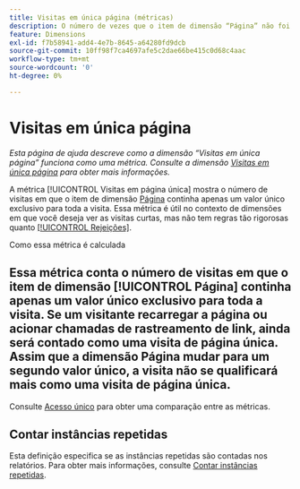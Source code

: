 ```yaml
---
title: Visitas em única página (métricas)
description: O número de vezes que o item de dimensão “Página” não foi alterado em uma visita.
feature: Dimensions
exl-id: f7b58941-add4-4e7b-8645-a64280fd9dcb
source-git-commit: 10ff98f7ca4697afe5c2dae66be415c0d68c4aac
workflow-type: tm+mt
source-wordcount: '0'
ht-degree: 0%

---
```


# Visitas em única página

*Esta página de ajuda descreve como a dimensão “Visitas em única página” funciona como uma métrica. Consulte a dimensão [Visitas em única página](../dimensions/single-page-visits.md) para obter mais informações.*

A métrica [!UICONTROL Visitas em página única] mostra o número de visitas em que o item de dimensão [Página](../dimensions/page.md) continha apenas um valor único exclusivo para toda a visita. Essa métrica é útil no contexto de dimensões em que você deseja ver as visitas curtas, mas não tem regras tão rigorosas quanto [[!UICONTROL Rejeições]](bounces.md).

Como essa métrica é calculada[](../segmentation/seg-home.md)

## Essa métrica conta o número de visitas em que o item de dimensão [!UICONTROL Página] continha apenas um valor único exclusivo para toda a visita. Se um visitante recarregar a página ou acionar chamadas de rastreamento de link, ainda será contado como uma visita de página única. Assim que a dimensão Página mudar para um segundo valor único, a visita não se qualificará mais como uma visita de página única.

Consulte [Acesso único](single-access.md) para obter uma comparação entre as métricas.

## Contar instâncias repetidas

Esta definição especifica se as instâncias repetidas são contadas nos relatórios. Para obter mais informações, consulte [Contar instâncias repetidas](/help/components/metrics/count-repeat-instances.md).
